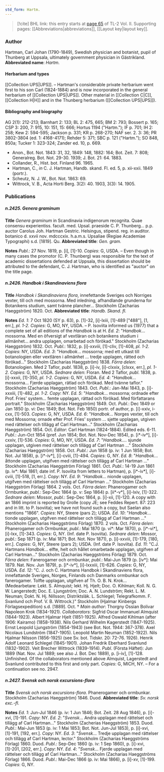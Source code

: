 ```yaml
---
std_form: Hartm.
---
```


> [!cite] BHL link: this entry starts at [page 65](https://www.biodiversitylibrary.org/page/33068307) of TL-2 Vol. II.
> Supporting pages: [[Abbreviations|abbreviations]], [[Layout key|layout key]].

### Author

Hartman, Carl Johan (1790-1849), Swedish physician and botanist, pupil of Thunberg at Uppsala, ultimately government physician in Gästrikland. 
**Abbreviated name**: *Hartm.*

#### Herbarium and types

[[Collection UPS|UPS]]. – Hartman's considerable private herbarium went first to his son Carl (1824-1884) and is now incorporated in the general herbarium of [[Collection UPS|UPS]]. Other material in [[Collection C|C]], [[Collection H|H]] and in the Thunberg herbarium ([[Collection UPS|UPS]]).

#### Bibliography and biography

AG 2(1): 212-213; Barnhart 2: 133; BL 2: 475, 665; BM 2: 793; Bossert p. 165; CSP 3: 200, 7: 915, 10: 151, 15: 666; Hortus 1194 ("Hartm."); IF p. 701; IH 2: 258; Kew 2: 594-595; Jackson p. 331; KR p. 268-270; NAF ser. 2. 3: 36; PR 3802-3804 (ed. 1: 4168-4171); Rehder 5: 371; SBC p. 121 ("Hartm."); SO 848, 850a; Tucker 1: 323-324; Zander ed. 10, p. 669.
- Anon., Bot. Not. 1843: 31, 32, 1849: 148, 1882: 164; Bot. Zeit. 7: 808; Generalreg. Bot. Not. 29-30. 1939; J. Bot. 21: 64. 1883.
- Collander, R., Hist. bot. Finland 96. 1965.
- Hartman, C., *in* C. J. Hartman, Handb. skand. Fl. ed. 5, p. xii-xxii. 1849 (portr.).
- Scheutz, N. J. W., Bot. Not. 1863: 69.
- Wittrock, V. B., Acta Horti Berg. 3(2): 40. 1903, 3(3): 14. 1905.

### Publications

##### n.2425. Genera graminum

**Title**
*Genera graminum* in Scandinavia indigenorum recognita. Quae consensu experientiss. facult. med. Upsal. praeside C. P. Thunberg... p.p. auctor Carolus Joh. Hartman Gestric. Helsingus, stipend. reg. in auditor. botanico d. xxvii nov. mdcccxix. h.a.m.s. Upsaliae (Regiae Academiae Typographi) s.d. \[1819\]. Qu.
**Abbreviated title**: *Gen. gram.*

**Notes**
*Publ*.: 27 Nov. 1819, p. \[i\], \[1\]-10. *Copies*: G, USDA. – Even though in many cases the promotor (C. P. Thunberg) was responsible for the text of academic dissertations defended at Uppsala, this dissertation should be attributed to the defendant, C. J. Hartman, who is identified as "auctor" on the title page.

##### n.2426. Handbok i Skandinaviens flora

**Title**
*Handbok i Skandinaviens flora*, innefettande Sveriges och Norriges vexter, till och med mossorna. Med inledning, afhandlande grunderna for Botanikens studium, samt tvänne plancher... Stockholm (Zacharias Haeggström) 1820. Oct.
**Abbreviated title**: *Handb. Skand. fl.*

**Notes**
*Ed. 1*: 7 Oct 1820 (SY p. 63), p. \[1\]-32, \[i\]-lxiii, \[1\]-489 \["488"\], \[1, err.\], *pl. 1-2. Copies*: G, MO, NY, USDA. – P. Isoviita informed us (1977) that a complete set of all editions of the *Handbok* is at H.
*Ed. 2*: "*Handbok*... mossorna. Med en öfversigt af vextläran och botanikens studium i allmänhet... andra upplagen, omarbetad och förökad." Stockholm (Zacharias Haeggström) 1832. Oct.
*Publ*.: 1832, p. \[i\]-xxviii, \[1\]-cliv, \[1\]-408, *pl. 1-2. Copies*: NY, USDA.
*Ed. 3*: "*Handbok*... mossorna; med ett utkast till botanologien eller vextlären i allmänhet ... tredje upplagen, rätted och förökad..." Stockholm (Zacharias Haeggström) 1838.
*Förra delen*: Botanologien. Med 2 Taflor, *publ*. 1838, p. \[i\]-iv, \[i\]-clxxix, \[clxxx, err.\], *pl. 1-2. Copies*: G, NY, USDA.
*Sednare delen*: Floran. Med 2 Taflor, *publ*. 1838, p. \[i\]-xxxii, \[1\]-350, *pl. 1-2. Copies*: G, NY, USDA.
*Ed. 4*: "*Handbok*... mossorna... Fjerde upplagan, rätlad och förökad. Med tvänne taflor." Stockholm (Zacharias Haeggström) 1843. Oct.
*Publ*.: Jan-Mai 1843, p. \[i\]-xxxiii, \[1\]-482, *pl. 1-2. Copy*: NY.
*Ed. 5*: "*Handbok*... mossorna; ordnade efter Prof. Fries' system... femte upplagan, rättad och förökad. Med författarans portrait." Stockholm (Zacharias Haeggström) 1849. Oct.
*Publ*.: Dec 1849 or Jan 1850 (p. vi: Dec 1849; Bot. Not. Feb 1850) portr. of author, p. \[i\]-xxiv, i-cxx, \[1\]-503. *Copies*: G, NY, USDA.
*Ed. 6*: "*Handbok*... Norges vexter, till och med Mossorna; ornade efter Prof. Fries' system ... sjette upplagan, utgiven med rättelser och tillägg af Carl Hartman..." Stockholm (Zacharias Haeggström) 1854. Oct.
*Editor*: Carl Hartman (1824-1884). Edited eds. 6-11.
*Publ*.: Jun-Oct 1854 (pref. Jun 1854; Bot. Not. Nov-Dec 1854), p. \[i\*-iv\*\], \[i\]-cxxiv, \[1\]-536. *Copies*: G, MO, NY, USDA.
*Ed. 7*: "*Handbok*.... sjunde upplagan, utgiven med rättelser och tillägg af Carl Hartman ..." Stockholm (Zacharias Haeggström) 1858. Oct.
*Publ*.: Jun 1858 (p. iv: 1 Jun 1858; Bot. Not. Jul 1858), p. \[i\*-iv\*\], \[i\]-cviii, \[1\]-494. *Copies*: G, NY.
*Ed. 8*: "*Handbok*... åttonde upplagan, utgifven med rättelser och tillägg af Carl Hartman ..." Stockholm (Zacharias Haeggström Förlag) 1861. Oct.
*Publ*.: 14-19 Jun 1861 (p. iv\*: Mai 1861; date inf. P. Isoviita from letters to Hartman), p. \[i\*-iv\*\], \[i\]-cviii, \[1\]-518, \[1, err.\]. *Copy*: NY.
*Ed. 9*: "*Handbok*... nionde upplagen, utgifven med rättelser och tillägg af Carl Hartman ..." Stockholm (Zacharias Haeggström Förlag) 1864. 2 vols. Oct.
*Förra delen*: Phanerogamer och Ormbunkar, *publ*.: Sep-Dec 1864 (p. v: Sep 1864) p. \[ii\*-v\*\], \[i\]-lxiv, \[1\]-322.
*Sednare delen*: Mossor, *publ*.: Sep-Dec 1864, p. \[i\]-xii, \[1\]-120. A copy with an 1866 imprint is reported by Grolle (copy JE; see Feddes Repert. 87: 223 and in litt. to P. Isoviita); we have not found such a copy, but Saelan also mentions "1866".
*Copies*: NY, Steere (pars 2); USDA.
*Ed. 10*: "*Handbok*... tionde upplagan, utgifven med rättelser och tillägg af Carl Hartman ..." Stockholm (Zacharias Haeggströms Förlag) 1870. 2 vols. Oct.
*Förra delen*: Phanerogamer och Ormbunkar, *publ*.: Mai 1870 (p. vi\*: Mar 1870), p. \[i\*-vi\*\], \[i\]-lxx, \[1\]-343. *Copies*: G, NY. (Inf. date P. Isoviita).
*Sednare delen*: Mossor, *publ*.: Sep 1871 (p. iv: Mai 1871; Bot. Not. Nov 1871), p. \[i\]-xxviii, \[1\]-179, \[180, err.\]. *Copies*: G, NY, Steere (pars 2); USDA. (Inf. date P. Isoviita).
*Ed. 11*: "C.J. Hartmans *Handbok*... elfte, helt och hållet omarbetade upplagan, utgifven af Carl Hartman..." Stockholm (Zacharias Haeggströms Förlag) 1879. Oct.
*Förra delen*: Fanerogamer och ormbunkar, *publ*.: Mai-Jun 1879 (p. \[iv\*\]: Mai 1879. Nat. Nov. Jun 1879), p. \[i\*-iv\*\], \[i\]-lxxxiii, \[1\]-626. *Copies*: G, NY, USDA.
*Ed. 12*: "C. J. och C. Hartmans Handbok i Skandinaviens flora, innefattande Sveriges, Norges, Finlands och Danmarks ormbunkar och fanerogamer. Tolfte upplagan, utgifven af Th. O. B. N. Krok... (Medearbetare: Lekt. S. Almquist; lekt. Hj. Hjelt; Doc. O. Kihlman; Koll. N. G. W. Langerstedt; Doc. E. Ljungström; Doc. A. N. Lundström; Rekt. L. M. Neuman; Dokt. N. Hj. Nillsson; Distriktsläk. L. Schlegel; Telegrafkomm. F. Svanlund och Prof. V. B. Wittrock.)" Stockholm (Hjalmar Kinbergs Förlagsexpedition) s.d. \[1889\]. Oct. †
*Main author*: Thorgny Ossian Bolivar Napoleon Krok (1834-1921).
*Collaborators*: Sigfrid Oscar Immanuel Almquist (1844-1923). Albert Hjalmar Hjelt (1851-1925). Alfred Oswald Kihlman (after 1906: Kairamo) (1858-1938). Nils Gerhard Wilhelm Kagerstedt (1847-1925). Ernst Leopold Ljungström (1854-1943) (see Bot. Not. 1944: 367-378). Axel Nicolaus Lundström (1847-1905). Leopold Martin Neuman (1852-1922). Nils Hjalmar Nilsson (1856-1925) (see Sv. bot. Tidskr. 20: 72-76. 1926). Henrik Adolf Leonard Schlegel (1845-1901). Johan Fredrik Eberhard Svanlund (1832-1902). Veit Brecher Wittrock (1839-1914).
*Publ*. (Första Häftet): Jun 1889 (Nat. Nov. Jul 1889; see also J. Bot. Dec 1889), p. \[i-iv\], \[1\]-128. Unfinished. Of the collaborators mentioned above Almquist, Lagerstedt and Svanlund contributed to this first and only part. *Copies*: G, MICH, NY. – For a continuation see no. 2947.

##### n.2427. Svensk och norsk excursions-flora

**Title**
*Svensk och norsk excursions-flora*. Phanerogamer och ormbunkar. Stockholm (Zacharias Haeggström) 1846. Duod.
**Abbreviated title**: *Sv. norsk exc.-fl.*

**Notes**
*Ed. 1*: Jun-Jul 1846 (p. iv: 1 Jun 1846; Bot. Zeit. 28 Aug 1846), p. \[i\]-xvi, \[1\]-191. *Copy*: NY.
*Ed. 2*: "*Svensk*... Andra upplagan med rättelset och tillägg af Carl Hartman..." Stockholm (Zacherias Haeggström) 1853. Duod. *Publ*.: Mai-Jun 1853 (p. iv: 1 Mai 1853; Bot. Not. Jun-Jul 1853), p. \[i\]-xvi, \[1\]-191, \[192, err.\]. *Copy*: NY.
*Ed. 3*: "*Svensk*... Tredje upplagan med rättelser och tillägg af Carl Hartman, lector." Stockholm (Zacharias Haeggströms Förlag) 1860. Duod. *Publ*.: Sep-Dec 1860 (p. iv: 1 Sep 1860), p. \[i\]-xvi, \[1\]-201, \[202, err.\]. *Copy*: NY.
*Ed. 4*: "*Svensk*... Fjerde upplagan med rättelser och tillägg af Carl Hartman..." Stockholm (Zacharias Haeggströms Förlag) 1866. Duod. *Publ*.: Mai-Dec 1866 (p. iv: Mai 1866), p. \[i\]-xv, \[1\]-199. *Copies*: G, NY.

